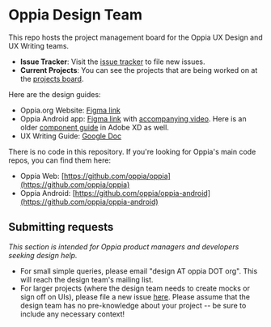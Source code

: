# Oppia Design Team

This repo hosts the project management board for the Oppia UX Design and UX Writing teams.

  * **Issue Tracker**: Visit the [issue tracker](https://github.com/oppia/design-team/issues) to file new issues.
  * **Current Projects**: You can see the projects that are being worked on at the [projects board](https://github.com/orgs/oppia/projects/7).

Here are the design guides: 

  * Oppia.org Website: [Figma link](https://www.figma.com/file/nrQrOxSxSg1oabuVE6XJpa/Oppia-Design-Guide?node-id=0%3A1)
  * Oppia Android app: [Figma link](https://www.figma.com/file/y6KqCZAj96JAPzX8nPXKez/Oppia-Android-App-(v01)?node-id=15%3A751) with [accompanying video](https://www.loom.com/share/93a66dfe1df5446f81bf6ba0ab12e784). Here is an older [component guide](https://xd.adobe.com/view/dfe8ccd4-39eb-414d-a0b2-b5674357f966-8abb/grid/) in Adobe XD as well.
  * UX Writing Guide: [Google Doc](https://docs.google.com/document/d/14FfNXmJ0lWXWz_PKKY2OG-FraiKlA2Y4m1UWMUsYaBw/edit#heading=h.ygman8x1js6n)
  
There is no code in this repository. If you're looking for Oppia's main code repos, you can find them here:

  * Oppia Web: [https://github.com/oppia/oppia](https://github.com/oppia/oppia)
  * Oppia Android: [https://github.com/oppia/oppia-android](https://github.com/oppia/oppia-android)

## Submitting requests

_This section is intended for Oppia product managers and developers seeking design help._

- For small simple queries, please email "design AT oppia DOT org". This will reach the design team's mailing list.
- For larger projects (where the design team needs to create mocks or sign off on UIs), please file a new issue [here](https://github.com/oppia/design-team/issues). Please assume that the design team has no pre-knowledge about your project -- be sure to include any necessary context!
